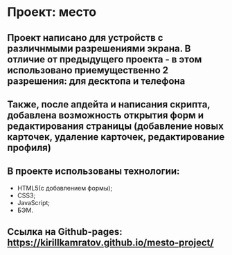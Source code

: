 # Проект: место

## Проект написано для устройств с различнмыми разрешениями экрана. В отличие от предыдущего проекта - в этом использовано приемущественно 2 разрешения: для десктопа и телефона
## Также, после апдейта и написания скрипта, добавлена возможность открытия форм и редактирования страницы (добавление новых карточек, удаление карточек, редактирование профиля)

## В проекте использованы технологии:
 - HTML5(с добавлением формы);
 - CSS3;
 - JavaScript;
 - БЭМ.

## Ссылка на Github-pages:   https://kirillkamratov.github.io/mesto-project/
